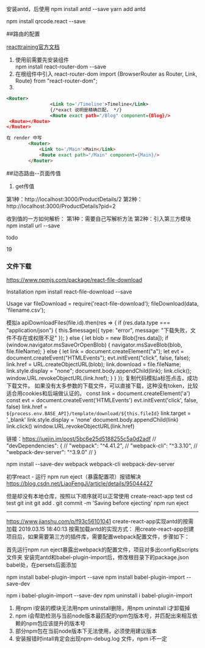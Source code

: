 
安装antd，后使用
npm install antd --save
yarn add antd


npm install qrcode.react --save


##路由的配置

[reacttraining官方文档](https://reacttraining.com/react-router/)

1. 使用前需要先安装组件   
    npm  install react-router-dom --save
2. 在根组件中引入 react-router-dom
    import {BrowserRouter as Router, Link, Route} from "react-router-dom";
3.   
```xml
<Router>  
                <Link to='/Timeline'>Timeline</Link>
                {/*exact 说明是精确匹配， */}
                <Route exact path="/Blog" component={Blog}/>
 <Route></Route> 
</Router>
```
``` html
在 render 中写
        <Router>
            <Link to='/Main'>Main</Link>
            <Route exact path="/Main" component={Main}/>
        </Router>

```

##动态路由--页面传值
1. get传值

第1种：http://localhost:3000/ProductDetails/2
第2种：http://localhost:3000/ProductDetails?pid=2

收到值的一方如何解析：
第1种：需要自己写解析方法
第2种：引入第三方模块         npm install url --save


todo

19




### 文件下载
https://www.npmjs.com/package/react-file-download

Installation
npm install react-file-download --save

Usage
var fileDownload = require('react-file-download');
fileDownload(data, 'filename.csv');


模拟a
apiDownloadFiles(file.id).then(res => {
          if (res.data.type === "application/json") {
            this.$message({
              type: "error",
              message: "下载失败，文件不存在或权限不足"
            });
          } else {
            let blob = new Blob([res.data]);
            if (window.navigator.msSaveOrOpenBlob) {
              navigator.msSaveBlob(blob, file.fileName);
            } else {
              let link = document.createElement("a");
              let evt = document.createEvent("HTMLEvents");
              evt.initEvent("click", false, false);
              link.href = URL.createObjectURL(blob); 
              link.download = file.fileName;
              link.style.display = "none";
              document.body.appendChild(link);
              link.click();
              window.URL.revokeObjectURL(link.href);
            }
          }
        });
复制代码模拟a标签点击，成功下载文件。
如果没有太多参数的下载文件，可以直接下载，这种没有token，比较适合用cookies和后端做认证的。
const link = document.createElement('a')
const evt = document.createEvent('HTMLEvents')
evt.initEvent('click', false, false)
link.href = `${process.env.BASE_API}/template/download/${this.fileId}`
link.target = '_blank'
link.style.display = 'none'
document.body.appendChild(link)
link.click()
window.URL.revokeObjectURL(link.href)







链接：https://juejin.im/post/5bc6e25d5188255c5a0d2adf
//  "devDependencies": {
//    "webpack": "^4.41.2",
//    "webpack-cli": "^3.3.10",
//    "webpack-dev-server": "^3.9.0"
//  }

npm install --save-dev webpack webpack-cli webpack-dev-server




初学react - 运行 npm run eject（暴露配置项）报错解决
https://blog.csdn.net/LiaoFengJi/article/details/95044427



但是却没有本地仓库，按照以下顺序就可以正常使用
create-react-app test
cd test
git init
git add .
git commit -m 'Saving before ejecting'
npm run eject

-------------------



https://www.jianshu.com/p/f93c56101041
create-react-app实现antd的按需加载
2019.03.15 18:40:13
按需加载antd的实现方式：
用create-react-app创建项目后，如果需要第三方的插件库，需要配置webpack配置文件，步骤如下：

首先运行npm run eject暴露出webpack的配置文件，项目对多出config和scripts文件夹
安装完antd和babel-plugin-import后，修改根目录下的package.json babel处，在persets后面添加



npm install babel-plugin-import --save
npm install babel-plugin-import --save-dev


npm i babel-plugin-import --save-dev
npm uninstall i babel-plugin-import 


1. 用npm i安装的模块无法用npm uninstall删除，用npm uninstall i才卸载掉
2. npm i会帮助检测与当前node版本最匹配的npm包版本号，并匹配出来相互依赖的npm包应该提升的版本号
3. 部分npm包在当前node版本下无法使用，必须使用建议版本
4. 安装报错时intall肯定会出现npm-debug.log 文件，npm i不一定
